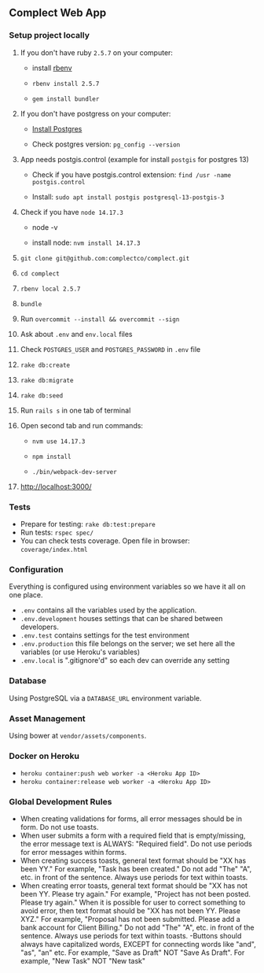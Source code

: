 ## Complect Web App

### Setup project locally

1. If you don't have ruby `2.5.7` on your computer:

    * install [rbenv](https://github.com/rbenv/rbenv)

    * `rbenv install 2.5.7`

    * `gem install bundler`
  
2. If you don't have postgress on your computer:

    * [Install Postgres](https://www.postgresql.org/download/)

    * Check postgres version: `pg_config --version`

3. App needs postgis.control (example for install `postgis` for postgres 13)

    * Check if you have postgis.control extension: `find /usr -name postgis.control`
    
    * Install: `sudo apt install postgis postgresql-13-postgis-3`

4. Check if you have `node 14.17.3`

    * node -v

    * install node: `nvm install 14.17.3`


5. `git clone git@github.com:complectco/complect.git`
6. `cd complect`
7. `rbenv local 2.5.7`
8. `bundle`
9. Run `overcommit --install && overcommit --sign`
10. Ask about `.env` and `env.local` files
11. Check `POSTGRES_USER` and `POSTGRES_PASSWORD` in `.env` file
12. `rake db:create`
13. `rake db:migrate`
14. `rake db:seed`
15. Run `rails s` in one tab of terminal
16. Open second tab and run commands:

    * `nvm use 14.17.3`

    * `npm install`

    *  `./bin/webpack-dev-server`

17. [http://localhost:3000/](http://localhost:3000/)

### Tests
- Prepare for testing: `rake db:test:prepare`
- Run tests: `rspec spec/`
- You can check tests coverage. Open file in browser: `coverage/index.html`

### Configuration

Everything is configured using environment variables so we have it all on one place.

- `.env` contains all the variables used by the application.
- `.env.development` houses settings that can be shared between developers.
- `.env.test` contains settings for the test environment
- `.env.production` this file belongs on the server; we set here all the variables (or use Heroku's variables)
- `.env.local` is ".gitignore'd" so each dev can override any setting

### Database

Using PostgreSQL via a `DATABASE_URL` environment variable.

### Asset Management

Using bower at `vendor/assets/components`.

### Docker on Heroku
* `heroku container:push web worker -a <Heroku App ID>`
* `heroku container:release web worker -a <Heroku App ID>`

### Global Development Rules

- When creating validations for forms, all error messages should be in form. Do not use toasts.
- When user submits a form with a required field that is empty/missing, the error message text is ALWAYS: "Required field". Do not use periods for error messages within forms. 
- When creating success toasts, general text format should be "XX has been YY." For example, "Task has been created." Do not add "The" "A", etc. in front of the sentence. Always use periods for text within toasts.
- When creating error toasts, general text format should be "XX has not been YY. Please try again." For example, "Project has not been posted. Please try again." When it is possible for user to correct something to avoid error, then text format should be "XX has not been YY. Please XYZ." For example, "Proposal has not been submitted. Please add a bank account for Client Billing." Do not add "The" "A", etc. in front of the sentence. Always use periods for text within toasts.
-Buttons should always have capitalized words, EXCEPT for connecting words like "and", "as", "an" etc. For example, "Save as Draft" NOT "Save As Draft". For example, "New Task" NOT "New task"
